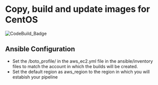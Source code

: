 # Copy, build and update images for CentOS #

![CodeBuild_Badge](https://codebuild.us-west-2.amazonaws.com/badges?uuid=eyJlbmNyeXB0ZWREYXRhIjoiQ0tSMzNUcTJ3L0Z4ZG1iYTE0WmlHQ3kvMU9ab3hvd3NGVWhmTVBaYVJaemtwOVlxcm54OGNSRXdCdGp5T3hRRmN4Vi9ZTzVxQnU5ejJXQlg5VmlxaTg0PSIsIml2UGFyYW1ldGVyU3BlYyI6IlFRcHNRWCtkbVhpWmcxUk0iLCJtYXRlcmlhbFNldFNlcmlhbCI6MX0%3D&branch=main "CodeBuild Badge")

## Ansible Configuration  ##

- Set the /boto_profile/ in the aws_ec2.yml file in the ansible/inventory files to match the account in which the builds will be created. 
- Set the default region as aws_region to the region in which you will estabish your pipeline



